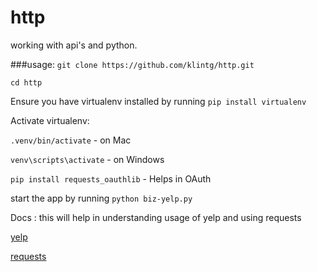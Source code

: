 # http
working with api's and python.

###usage:
`git clone https://github.com/klintg/http.git` 

`cd http`

Ensure you have virtualenv installed by running `pip install virtualenv`

Activate virtualenv:

  `.venv/bin/activate` -  on Mac
  
  `venv\scripts\activate` - on Windows 
  
`pip install requests_oauthlib` - Helps in OAuth

start the app by running `python biz-yelp.py`

Docs : this will help in understanding usage of yelp and using requests

[yelp](https://www.yelp.com/developers/documentation/v2/search_api)

[requests](http://docs.python-requests.org/en/master/)

